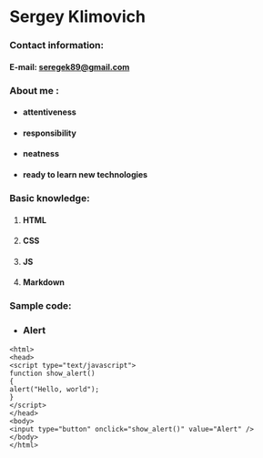 # Sergey Klimovich
### Contact information:
#### E-mail: seregek89@gmail.com
### About me : 
* #### attentiveness 
* #### responsibility
* #### neatness 
* #### ready to learn new technologies
### Basic knowledge:
1. #### HTML
2. #### CSS
3. #### JS
4. #### Markdown 
### Sample code:
* ### Alert
``` 
<html>
<head>
<script type="text/javascript">
function show_alert()
{
alert("Hello, world");
}
</script>
</head>
<body>
<input type="button" onclick="show_alert()" value="Alert" />
</body>
</html>
```
